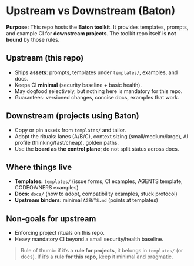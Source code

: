 # Upstream vs Downstream (Baton)

**Purpose:** This repo hosts the **Baton toolkit**. It provides templates, prompts, and example CI for **downstream projects**. The toolkit repo itself is **not bound** by those rules.

## Upstream (this repo)
- Ships **assets**: prompts, templates under `templates/`, examples, and docs.
- Keeps CI **minimal** (security baseline + basic health).
- May dogfood selectively, but nothing here is mandatory for this repo.
- Guarantees: versioned changes, concise docs, examples that work.

## Downstream (projects using Baton)
- Copy or pin assets from `templates/` and tailor.
- Adopt the rituals: lanes (A/B/C), context sizing (small/medium/large), AI profile (thinking/fast/cheap), golden paths.
- Use the **board as the control plane**; do not split status across docs.

## Where things live
- **Templates:** `templates/` (issue forms, CI examples, AGENTS template, CODEOWNERS examples)
- **Docs:** `docs/` (how to adopt, compatibility examples, stuck protocol)
- **Upstream binders:** minimal `AGENTS.md` (points at templates)

## Non‑goals for upstream
- Enforcing project rituals on this repo.
- Heavy mandatory CI beyond a small security/health baseline.

> Rule of thumb: if it’s a **rule for projects**, it belongs in `templates/` (or docs). If it’s a **rule for this repo**, keep it minimal and pragmatic.
